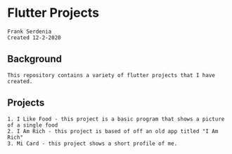 # Flutter Projects
```
Frank Serdenia
Created 12-2-2020
```

## Background
```
This repository contains a variety of flutter projects that I have created.
```
## Projects
```
1. I Like Food - this project is a basic program that shows a picture of a single food
2. I Am Rich - this project is based of off an old app titled "I Am Rich"
3. Mi Card - this project shows a short profile of me.
```
